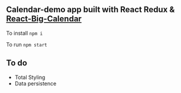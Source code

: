 ## Calendar-demo app built with React Redux & [React-Big-Calendar](https://github.com/intljusticemission/react-big-calendar)

To install `npm i`

To run `npm start`

## To do

* Total Styling
* Data persistence 